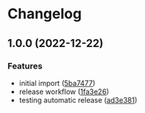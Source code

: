 # Changelog

## 1.0.0 (2022-12-22)


### Features

* initial import ([5ba7477](https://github.com/leonardoce/testconn/commit/5ba747792b0d692c53149649e2501f696d23d1a7))
* release workflow ([1fa3e26](https://github.com/leonardoce/testconn/commit/1fa3e267e059702a5d823d5a01676756681d497e))
* testing automatic release ([ad3e381](https://github.com/leonardoce/testconn/commit/ad3e381eca754981bd056cf2b1d9acb3680e8b1d))
